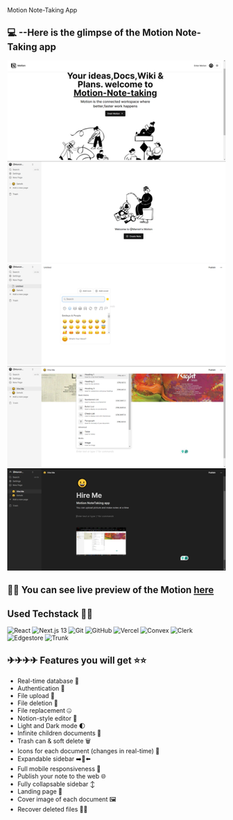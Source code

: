 Motion Note-Taking App

## 💻 --Here is the glimpse of the Motion Note-Taking app

![logo](https://github.com/Manishchauhan7/sampleimg/blob/main/t5.png)
![logo](https://github.com/Manishchauhan7/sampleimg/blob/main/t1.png)
![logo](https://github.com/Manishchauhan7/sampleimg/blob/main/t2.png)
![logo](https://github.com/Manishchauhan7/sampleimg/blob/main/t3.png)
![logo](https://github.com/Manishchauhan7/sampleimg/blob/main/t4.png)

## 🚀🚀 You can see live preview of the Motion [here](https://motion-note-taking-flame.vercel.app/)

## Used Techstack 🔐🔑
![React](https://img.shields.io/badge/React-20232A?style=for-the-badge&logo=react&logoColor=61DAFB)
![Next.js 13](https://img.shields.io/badge/Next.js-20232A?style=for-the-badge&logo=next.js&logoColor=61DAFB)
![Git](https://img.shields.io/badge/GIT-E44C30?style=for-the-badge&logo=git&logoColor=white)
![GitHub](https://img.shields.io/badge/GitHub-100000?style=for-the-badge&logo=github&logoColor=61DAFB)
![Vercel](https://img.shields.io/badge/Vercel-000000?style=for-the-badge&logo=vercel&logoColor=61DAFB)
![Convex](https://img.shields.io/badge/Convex-000000?style=for-the-badge&logo=convex&logoColor=61DAFB)
![Clerk](https://img.shields.io/badge/Clerk-000000?style=for-the-badge&logo=clerk&logoColor=61DAFB)
![Edgestore](https://img.shields.io/badge/Edgestore-000000?style=for-the-badge&logo=edgestore&logoColor=61DAFB)
![Trunk](https://img.shields.io/badge/Trunk-000000?style=for-the-badge&logo=trunk&logoColor=61DAFB)



## ✈✈✈✈ Features you will get ⭐⭐
- Real-time database  🔗 
- Authentication 🔐 
- File upload 📩
- File deletion 🥱
- File replacement 🤐
- Notion-style editor 📝 
- Light and Dark mode 🌓
- Infinite children documents 🌲
- Trash can & soft delete 🗑️
- Icons for each document (changes in real-time) 🌠
- Expandable sidebar ➡️🔀⬅️
- Full mobile responsiveness 📱
- Publish your note to the web 🌐
- Fully collapsable sidebar ↕️
- Landing page 🛬
- Cover image of each document 🖼️
- Recover deleted files 🔄📄

